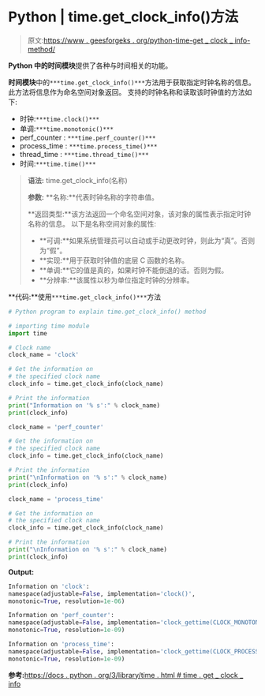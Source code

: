 # Python | time.get_clock_info()方法

> 原文:[https://www . geesforgeks . org/python-time-get _ clock _ info-method/](https://www.geeksforgeeks.org/python-time-get_clock_info-method/)

**Python 中的时间模块**提供了各种与时间相关的功能。

**时间模块**中的`***time.get_clock_info()***`方法用于获取指定时钟名称的信息。此方法将信息作为命名空间对象返回。
支持的时钟名称和读取该时钟值的方法如下:

*   时钟:`***time.clock()***`
*   单调:`***time.monotonic()***`
*   perf_counter : `***time.perf_counter()***`
*   process_time : `***time.process_time()***`
*   thread_time : `***time.thread_time()***`
*   时间:`***time.time()***`

> **语法:** time.get_clock_info(名称)
> 
> **参数:**
> **名称:**代表时钟名称的字符串值。
> 
> **返回类型:**该方法返回一个命名空间对象，该对象的属性表示指定时钟名称的信息。
> 以下是名称空间对象的属性:
> 
> *   **可调:**如果系统管理员可以自动或手动更改时钟，则此为“真”。否则为“假”。
> *   **实现:**用于获取时钟值的底层 C 函数的名称。
> *   **单调:**它的值是真的，如果时钟不能倒退的话。否则为假。
> *   **分辨率:**该属性以秒为单位指定时钟的分辨率。

**代码:**使用`***time.get_clock_info()***`方法

```py
# Python program to explain time.get_clock_info() method

# importing time module
import time

# Clock name
clock_name = 'clock'

# Get the information on
# the specified clock name
clock_info = time.get_clock_info(clock_name)

# Print the information
print("Information on '% s':" % clock_name)
print(clock_info) 

clock_name = 'perf_counter'

# Get the information on
# the specified clock name
clock_info = time.get_clock_info(clock_name)

# Print the information
print("\nInformation on '% s':" % clock_name)
print(clock_info) 

clock_name = 'process_time'

# Get the information on
# the specified clock name
clock_info = time.get_clock_info(clock_name)

# Print the information
print("\nInformation on '% s':" % clock_name)
print(clock_info) 
```

**Output:**

```py
Information on 'clock':
namespace(adjustable=False, implementation='clock()',
monotonic=True, resolution=1e-06)

Information on 'perf_counter':
namespace(adjustable=False, implementation='clock_gettime(CLOCK_MONOTONIC)',
monotonic=True, resolution=1e-09)

Information on 'process_time':
namespace(adjustable=False, implementation='clock_gettime(CLOCK_PROCESS_CPUTIME_ID)',
monotonic=True, resolution=1e-09)

```

**参考:**[https://docs . python . org/3/library/time . html # time . get _ clock _ info](https://docs.python.org/3/library/time.html#time.get_clock_info)